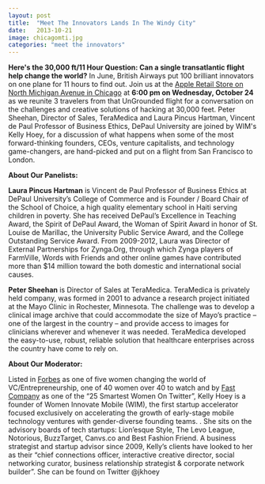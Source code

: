```yaml
---
layout: post
title:  "Meet The Innovators Lands In The Windy City"
date:   2013-10-21
image: chicagomti.jpg
categories: "meet the innovators"
---
```


**Here's the 30,000 ft/11 Hour Question: Can a single transatlantic flight help change the world?**   In June, British Airways put 100 brilliant innovators on one plane for 11 hours to find out. Join us at the [Apple Retail Store on North Michigan Avenue in Chicago](http://www.apple.com/retail/northmichiganavenue/) at **6:00 pm on Wednesday, October 24** as we reunite 3 travelers from that UnGrounded flight for a conversation on the challenges and creative solutions of hacking at 30,000 feet. Peter Sheehan, Director of Sales, TeraMedica and Laura Pincus Hartman, Vincent de Paul Professor of Business Ethics, DePaul University are joined by WIM's Kelly Hoey, for a discussion of what happens when some of the most forward-thinking founders, CEOs, venture capitalists, and technology game-changers, are hand-picked and put on a flight from San Francisco to London.

 

**About Our Panelists:**

**Laura Pincus Hartman** is Vincent de Paul Professor of Business Ethics at DePaul University’s College of Commerce and is Founder / Board Chair of the School of Choice, a high quality elementary school in Haiti serving children in poverty.  She has received DePaul’s Excellence in Teaching Award, the Spirit of DePaul Award, the Woman of Spirit Award in honor of St. Louise de Marillac, the University Public Service Award, and the College Outstanding Service Award. From 2009-2012, Laura was Director of External Partnerships for Zynga.Org, through which Zynga players of FarmVille, Words with Friends and other online games have contributed more than $14 million toward the both domestic and international social causes.

 

**Peter Sheehan** is Director of Sales at TeraMedica. TeraMedica is privately held company, was formed in 2001 to advance a research project initiated at the Mayo Clinic in Rochester, Minnesota. The challenge was to develop a clinical image archive that could accommodate the size of Mayo’s practice – one of the largest in the country – and provide access to images for clinicians wherever and whenever it was needed. TeraMedica developed the easy-to-use, robust, reliable solution that healthcare enterprises across the country have come to rely on.

 

**About Our Moderator:**

Listed in [Forbes](http://www.forbes.com/pictures/fghh45fe/kelly-hoey-2/) as one of five women changing the world of VC/Entrepreneurship, one of 40 women over 40 to watch and by [Fast Company](http://www.fastcompany.com/3016225/dialed/25-of-the-smartest-women-on-twitter) as one of the “25 Smartest Women On Twitter”, Kelly Hoey is a founder of Women Innovate Mobile (WIM), the first startup accelerator focused exclusively on accelerating the growth of early-stage mobile technology ventures with gender-diverse founding teams. . She sits on the advisory boards of tech startups: Lion’esque Style, The Levo League, Notorious, BuzzTarget, Canvs.co and Best Fashion Friend. A business strategist and startup advisor since 2009, Kelly’s clients have looked to her as their “chief connections officer, interactive creative director, social networking curator, business relationship strategist & corporate network builder”. She can be found on Twitter @jkhoey 

